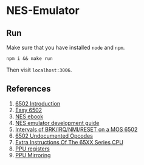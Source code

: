 # NES-Emulator

## Run

Make sure that you have installed `node` and `npm`.

```
npm i && make run
```
Then visit `localhost:3006`.

## References

1. [6502 Introduction](http://www.obelisk.me.uk/6502/)
2. [Easy 6502](https://skilldrick.github.io/easy6502/)
3. [NES ebook](https://bugzmanov.github.io/nes_ebook/)
4. [NES emulator development guide](http://nesdev.com/NES%20emulator%20development%20guide.txt)
5. [Intervals of BRK/IRQ/NMI/RESET on a MOS 6502](https://www.pagetable.com/?p=410)
6. [6502 Undocumented Opcodes](https://www.nesdev.com/undocumented_opcodes.txt)
7. [Extra Instructions Of The 65XX Series CPU](http://www.ffd2.com/fridge/docs/6502-NMOS.extra.opcodes)
8. [PPU registers](https://wiki.nesdev.com/w/index.php/PPU_registers)
9. [PPU Mirroring](https://wiki.nesdev.com/w/index.php/Mirroring)